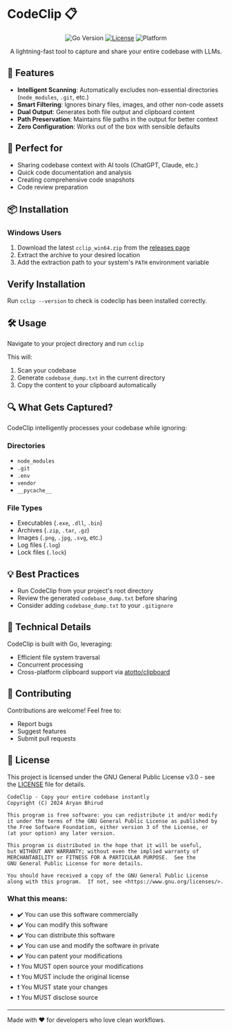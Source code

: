 # CodeClip 📋

<div align="center">

![Go Version](https://img.shields.io/badge/Go-1.20+-00ADD8?style=for-the-badge&logo=go)
[![License](https://img.shields.io/badge/License-GPLv3-blue.svg?style=for-the-badge)](LICENSE)
![Platform](https://img.shields.io/badge/Platform-Windows-blue?style=for-the-badge&logo=windows)

A lightning-fast tool to capture and share your entire codebase with LLMs.

</div>

## 🚀 Features

- **Intelligent Scanning**: Automatically excludes non-essential directories (`node_modules`, `.git`, etc.)
- **Smart Filtering**: Ignores binary files, images, and other non-code assets
- **Dual Output**: Generates both file output and clipboard content
- **Path Preservation**: Maintains file paths in the output for better context
- **Zero Configuration**: Works out of the box with sensible defaults

## 🎯 Perfect for

- Sharing codebase context with AI tools (ChatGPT, Claude, etc.)
- Quick code documentation and analysis
- Creating comprehensive code snapshots
- Code review preparation

## 📦 Installation

### Windows Users
1. Download the latest `cclip_win64.zip` from the [releases page](https://github.com/yourusername/codeclip/releases)
2. Extract the archive to your desired location
3. Add the extraction path to your system's `PATH` environment variable

## Verify Installation
Run `cclip --version` to check is codeclip has been installed correctly.


## 🛠️ Usage

Navigate to your project directory and run `cclip`

This will:
1. Scan your codebase
2. Generate `codebase_dump.txt` in the current directory
3. Copy the content to your clipboard automatically

## 🔍 What Gets Captured?

CodeClip intelligently processes your codebase while ignoring:

### Directories
- `node_modules`
- `.git`
- `.env`
- `vendor`
- `__pycache__`

### File Types
- Executables (`.exe`, `.dll`, `.bin`)
- Archives (`.zip`, `.tar`, `.gz`)
- Images (`.png`, `.jpg`, `.svg`, etc.)
- Log files (`.log`)
- Lock files (`.lock`)

## 💡 Best Practices

- Run CodeClip from your project's root directory
- Review the generated `codebase_dump.txt` before sharing
- Consider adding `codebase_dump.txt` to your `.gitignore`

## 🔧 Technical Details

CodeClip is built with Go, leveraging:
- Efficient file system traversal
- Concurrent processing
- Cross-platform clipboard support via [atotto/clipboard](https://github.com/atotto/clipboard)

## 🤝 Contributing

Contributions are welcome! Feel free to:
- Report bugs
- Suggest features
- Submit pull requests

## 📄 License

This project is licensed under the GNU General Public License v3.0 - see the [LICENSE](LICENSE) file for details.
```
CodeClip - Copy your entire codebase instantly
Copyright (C) 2024 Aryan Bhirud

This program is free software: you can redistribute it and/or modify
it under the terms of the GNU General Public License as published by
the Free Software Foundation, either version 3 of the License, or
(at your option) any later version.

This program is distributed in the hope that it will be useful,
but WITHOUT ANY WARRANTY; without even the implied warranty of
MERCHANTABILITY or FITNESS FOR A PARTICULAR PURPOSE.  See the
GNU General Public License for more details.

You should have received a copy of the GNU General Public License
along with this program.  If not, see <https://www.gnu.org/licenses/>.
```

### What this means:
- ✔️ You can use this software commercially
- ✔️ You can modify this software
- ✔️ You can distribute this software
- ✔️ You can use and modify the software in private
- ✔️ You can patent your modifications
- ❗ You MUST open source your modifications
- ❗ You MUST include the original license
- ❗ You MUST state your changes
- ❗ You MUST disclose source

---

Made with ❤️ for developers who love clean workflows.

